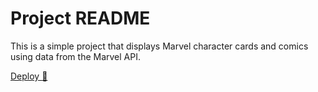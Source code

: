 # Project README

This is a simple project that displays Marvel character cards and comics using data from the Marvel API. 

[Deploy :rocket:](https://marvel-h7cd.vercel.app/)
